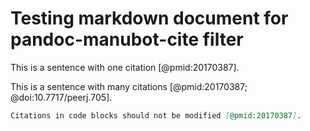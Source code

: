 # Testing markdown document for pandoc-manubot-cite filter

This is a sentence with one citation [@pmid:20170387].

This is a sentence with many citations [@pmid:20170387; @doi:10.7717/peerj.705].

```markdown
Citations in code blocks should not be modified [@pmid:20170387].
```
